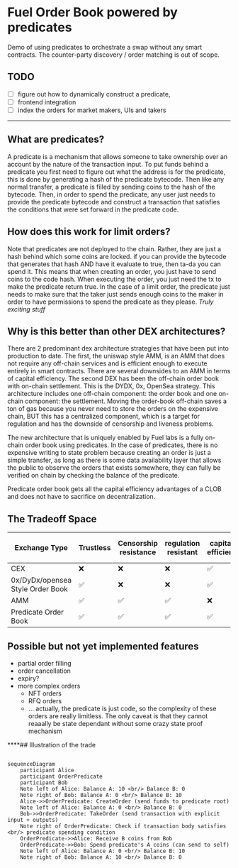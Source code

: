 # Fuel Order Book powered by predicates

Demo of using predicates to orchestrate a swap without any smart contracts.
The counter-party discovery / order matching is out of scope.

## TODO

- [ ] figure out how to dynamically construct a predicate,
- [ ] frontend integration
- [ ] index the orders for market makers, UIs and takers

----

## What are predicates?

A predicate is a mechanism that allows someone to take ownership over an account by the nature of the
transaction input. To put funds behind a predicate you first need to figure out what the address is for
the predicate, this is done by generating a hash of the predicate bytecode. Then like any normal transfer,
a predicate is filled by sending coins to the hash of the bytecode. Then, in order to spend the predicate, any
user just needs to provide the predicate bytecode and construct a transaction that satisfies the conditions that
were set forward in the predicate code.

## How does this work for limit orders?

Note that predicates are not deployed to the chain. Rather, they are just a hash behind which some coins are locked.
if you can provide the bytecode that generates that hash AND have it evaluate to true, then ta-da you can spend it. This means that when creating an order, you just have to send coins to the code hash.
When executing the order, you just need the tx to make the predicate return true.
In the case of a limit order, the predicate just needs to make sure that the taker just sends enough coins to the maker
in order to have permissions to spend the predicate as they please. _Truly exciting stuff_

## Why is this better than other DEX architectures?

There are 2 predominant dex architecture strategies that have been put into production to date. The first, the uniswap
style AMM, is an AMM that does not require any off-chain services and is efficient enough to execute entirely in smart
contracts. There are several downsides to an AMM in terms of capital efficiency. The second DEX has been the off-chain order
book with on-chain settlement. This is the DYDX, 0x, OpenSea strategy. This architecture includes one off-chain component: the order book and one on-chain component: the settlement. Moving the order-book off-chain saves a ton of gas because you never need to store the orders on the expensive chain, BUT this has a centralized component, which is a target for regulation and has the downside of censorship and liveness problems.

The new architecture that is uniquely enabled by Fuel labs is a fully on-chain order book using predicates. In the case of predicates, there is no expensive writing to state problem because creating an order is just a simple transfer, as long as there is some data availability layer that allows the public to observe the orders that exists somewhere, they can fully be verified on chain by checking the balance of the predicate.

Predicate order book gets all the capital efficiency advantages of a CLOB and does not have to sacrifice on decentralization.

## The Tradeoff Space

| Exchange Type                    | Trustless | Censorship resistance | regulation resistant | capital efficient | Avoids state bloat |
| -------------------------------- | --------- | --------------------- | -------------------- | ----------------- | ------------------ |
| CEX                              | ❌         | ❌                     | ❌                    | ✅                 | N/A                |
| 0x/DyDx/opensea Style Order Book | ✅         | ❌                     | ❌                    | ✅                 | ✅                  |
| AMM                              | ✅         | ✅                     | ✅                    | ❌                 | ❌                  |
| Predicate Order Book             | ✅         | ✅                     | ✅                    | ✅                 | ✅                  |

## Possible but not yet implemented features

- partial order filling
- order cancellation
- expiry?
- more complex orders
  - NFT orders
  - RFQ orders
  - ... actually, the predicate is just code, so the complexity of these orders are really limitless. The only caveat is that they cannot reaaally be state dependant without some crazy state proof mechanism

****## Illustration of the trade

```mermaid

sequenceDiagram
    participant Alice
    participant OrderPredicate
    participant Bob
    Note left of Alice: Balance A: 10 <br/> Balance B: 0
    Note right of Bob: Balance A: 0 <br/> Balance B: 10
    Alice->>OrderPredicate: CreateOrder (send funds to predicate root)
    Note left of Alice: Balance A: 0 <br/> Balance B: 0
    Bob->>OrderPredicate: TakeOrder (send transaction with explicit input + outputs)
    Note right of OrderPredicate: Check if transaction body satisfies <br/> predicate spending condition
    OrderPredicate->>Alice: Receive B coins from Bob
    OrderPredicate->>Bob: Spend predicate's A coins (can send to self)
    Note left of Alice: Balance A: 0 <br/> Balance B: 10
    Note right of Bob: Balance A: 10 <br/> Balance B: 0

```
